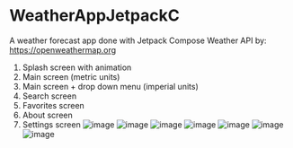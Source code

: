 # WeatherAppJetpackC
A weather forecast app done with Jetpack Compose
Weather API by:   https://openweathermap.org

1. Splash screen with animation
2. Main screen (metric units)
3. Main screen + drop down menu (imperial units)
4. Search screen
5. Favorites screen 
6. About screen
7. Settings screen
![image](https://github.com/SergiuDornea/WeatherAppJetpackC/assets/88648596/b9588268-9579-4d1a-9a00-a95b494b9489)
![image](https://github.com/SergiuDornea/WeatherAppJetpackC/assets/88648596/2cf9e5be-5ce5-494e-ba27-68d5dbafb49e)
![image](https://github.com/SergiuDornea/WeatherAppJetpackC/assets/88648596/ef98b819-f682-4428-a8ea-9708bbb99455)
![image](https://github.com/SergiuDornea/WeatherAppJetpackC/assets/88648596/5784d97e-b91c-47e4-b7f3-b7666141f2c3)
![image](https://github.com/SergiuDornea/WeatherAppJetpackC/assets/88648596/c2d5a360-df49-4f1a-beb6-565912f7b8c6)
![image](https://github.com/SergiuDornea/WeatherAppJetpackC/assets/88648596/75314c46-d57d-473d-812b-63c467109ce3)
![image](https://github.com/SergiuDornea/WeatherAppJetpackC/assets/88648596/38a737da-6b01-46fd-ac28-be6c2a4070a6)
